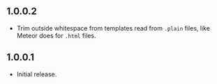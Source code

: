## 1.0.0.2

* Trim outside whitespace from templates read from `.plain` files,
  like Meteor does for `.html` files.


## 1.0.0.1

* Initial release.
